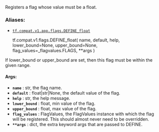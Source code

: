 Registers a flag whose value must be a float.

### Aliases:

  * [`tf.compat.v1.app.flags.DEFINE_float`](/api_docs/python/tf/compat/v1/flags/DEFINE_float)

    
    
    tf.compat.v1.flags.DEFINE_float(
        name,
        default,
        help,
        lower_bound=None,
        upper_bound=None,
        flag_values=_flagvalues.FLAGS,
        **args
    )
    

If lower_bound or upper_bound are set, then this flag must be within the given
range.

#### Args:

  * **`name`** : str, the flag name.
  * **`default`** : float|str|None, the default value of the flag.
  * **`help`** : str, the help message.
  * **`lower_bound`** : float, min value of the flag.
  * **`upper_bound`** : float, max value of the flag.
  * **`flag_values`** : FlagValues, the FlagValues instance with which the flag will be registered. This should almost never need to be overridden.
  * **`**args`** : dict, the extra keyword args that are passed to DEFINE.

